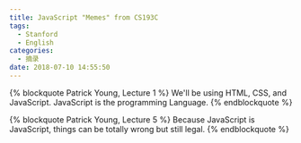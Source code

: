 ```yaml
---
title: JavaScript "Memes" from CS193C
tags:
  - Stanford
  - English
categories:
  - 摘录
date: 2018-07-10 14:55:50
---
```


{% blockquote Patrick Young, Lecture 1 %}
We'll be using HTML, CSS, and JavaScript. JavaScript is the programming Language.
{% endblockquote %}

{% blockquote Patrick Young, Lecture 5 %}
Because JavaScript is JavaScript, things can be totally wrong but still legal.
{% endblockquote %}
